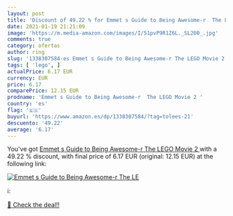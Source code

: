 ```yaml
---
layout: post
title: 'Discount of 49.22 % for Emmet s Guide to Being Awesome-r  The LE'
date: 2021-01-19 21:21:09
image: 'https://m.media-amazon.com/images/I/51pvP9R1Z6L._SL200_.jpg'
comments: true
category: ofertas
author: ring
slug: '1338307584-es Emmet s Guide to Being Awesome-r The LEGO Movie 2'
tags: [ 'lego', ]
actualPrice: 6.17 EUR
currency: EUR
price: 6.17
comparePrice: 12.15 EUR
prodname: 'Emmet s Guide to Being Awesome-r  The LEGO Movie 2 '
country: 'es'
flag: '🇪🇸'
buyurl: 'https://www.amazon.es/dp/1338307584/?tag=tolees-21'
descuento: '49.22'
average: '6.17'
---
```


You've got [Emmet s Guide to Being Awesome-r  The LEGO Movie 2 ](https://www.amazon.es/dp/1338307584/?tag=tolees-21) with a  49.22 % discount, with final price of 6.17 EUR (original: 12.15 EUR) at the following link:

[![Emmet s Guide to Being Awesome-r  The LE](https://m.media-amazon.com/images/I/51pvP9R1Z6L._SL200_.jpg)](https://www.amazon.es/dp/1338307584/?tag=tolees-21)

ℹ️:


[🛒 Check the deal!!](https://www.amazon.es/dp/1338307584/?tag=tolees-21)
